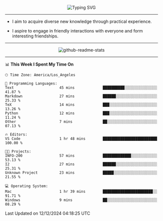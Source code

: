 <p align="center">
  <img src="https://readme-typing-svg.demolab.com?font=Fira+Code&weight=500&size=32&duration=2500&pause=1600&center=true&vCenter=true&random=false&width=1024&height=64&lines=Hi+there+%F0%9F%91%8B;I'm+delighted+you+could+make+it+here+%F0%9F%8E%89;I'm+Harry%2C+a+college+student+still+finding+my+way" alt="Typing SVG" />
</p>


---


- I aim to acquire diverse new knowledge through practical experience.

- I aspire to engage in friendly interactions with everyone and form interesting friendships.


---


<p align="center">
  <img src="https://github-readme-stats.vercel.app/api?username=Harry-Jing&show_icons=true" alt="github-readme-stats"/>
</p>


---

<!--START_SECTION:waka-->
📊 **This Week I Spent My Time On** 

```text
🕑︎ Time Zone: America/Los_Angeles

💬 Programming Languages: 
Text                     45 mins             ██████████░░░░░░░░░░░░░░░   41.87 % 
Markdown                 27 mins             ██████░░░░░░░░░░░░░░░░░░░   25.33 % 
TeX                      14 mins             ███░░░░░░░░░░░░░░░░░░░░░░   13.26 % 
Python                   12 mins             ███░░░░░░░░░░░░░░░░░░░░░░   11.24 % 
Other                    7 mins              ██░░░░░░░░░░░░░░░░░░░░░░░   07.13 % 

🔥 Editors: 
VS Code                  1 hr 48 mins        █████████████████████████   100.00 % 

🐱‍💻 Projects: 
INFO-200                 57 mins             █████████████░░░░░░░░░░░░   53.13 % 
I2                       27 mins             ██████░░░░░░░░░░░░░░░░░░░   25.31 % 
Unknown Project          23 mins             █████░░░░░░░░░░░░░░░░░░░░   21.55 % 

💻 Operating System: 
Mac                      1 hr 39 mins        ███████████████████████░░   91.71 % 
Windows                  9 mins              ██░░░░░░░░░░░░░░░░░░░░░░░   08.29 % 
```


 Last Updated on 12/12/2024 04:18:25 UTC
<!--END_SECTION:waka-->
